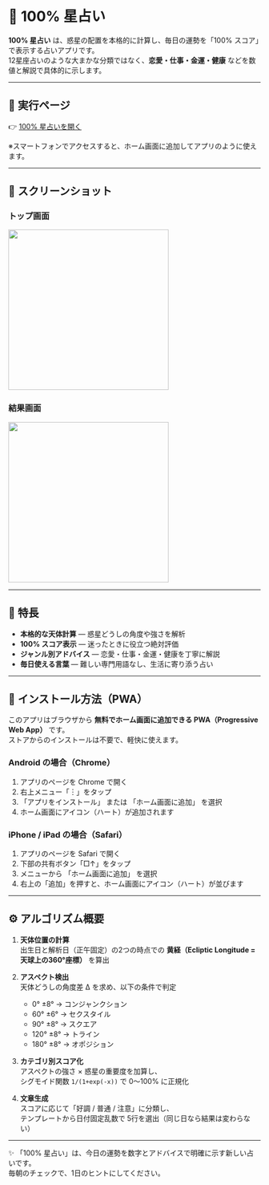 # 🌟 100% 星占い

**100% 星占い** は、惑星の配置を本格的に計算し、毎日の運勢を「100% スコア」で表示する占いアプリです。  
12星座占いのような大まかな分類ではなく、**恋愛・仕事・金運・健康** などを数値と解説で具体的に示します。

---

## 🚀 実行ページ

👉 [100% 星占いを開く](https://masato-nasu.github.io/horoscope-100pct/)

※スマートフォンでアクセスすると、ホーム画面に追加してアプリのように使えます。

---

## 📸 スクリーンショット

### トップ画面
<img src="docs/ドキュメントスクリーンショットトップ.png" width="320">

### 結果画面
<img src="docs/ドキュメントスクリーンショット結果.png" width="320">

---

## 🔮 特長

- **本格的な天体計算** — 惑星どうしの角度や強さを解析  
- **100% スコア表示** — 迷ったときに役立つ絶対評価  
- **ジャンル別アドバイス** — 恋愛・仕事・金運・健康を丁寧に解説  
- **毎日使える言葉** — 難しい専門用語なし、生活に寄り添う占い  

---

## 📲 インストール方法（PWA）

このアプリはブラウザから **無料でホーム画面に追加できる PWA（Progressive Web App）** です。  
ストアからのインストールは不要で、軽快に使えます。

### Android の場合（Chrome）
1. アプリのページを Chrome で開く  
2. 右上メニュー「︙」をタップ  
3. 「アプリをインストール」 または 「ホーム画面に追加」 を選択  
4. ホーム画面にアイコン（ハート）が追加されます  

### iPhone / iPad の場合（Safari）
1. アプリのページを Safari で開く  
2. 下部の共有ボタン「□↑」をタップ  
3. メニューから 「ホーム画面に追加」 を選択  
4. 右上の「追加」を押すと、ホーム画面にアイコン（ハート）が並びます  

---

## ⚙️ アルゴリズム概要

1. **天体位置の計算**  
   出生日と解析日（正午固定）の2つの時点での **黄経（Ecliptic Longitude = 天球上の360°座標）** を算出  

2. **アスペクト検出**  
   天体どうしの角度差 Δ を求め、以下の条件で判定  
   - 0° ±8° → コンジャンクション  
   - 60° ±6° → セクスタイル  
   - 90° ±8° → スクエア  
   - 120° ±8° → トライン  
   - 180° ±8° → オポジション  

3. **カテゴリ別スコア化**  
   アスペクトの強さ × 惑星の重要度を加算し、  
   シグモイド関数 `1/(1+exp(-x))` で 0〜100% に正規化  

4. **文章生成**  
   スコアに応じて「好調 / 普通 / 注意」に分類し、  
   テンプレートから日付固定乱数で 5行を選出（同じ日なら結果は変わらない）  

---

✨ 「100% 星占い」は、今日の運勢を数字とアドバイスで明確に示す新しい占いです。  
毎朝のチェックで、1日のヒントにしてください。
